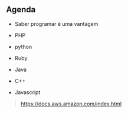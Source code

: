 ## Agenda 
- Saber programar é uma vantagem

- PHP 

- python

- Ruby 

- Java

- C++

- Javascript

> https://docs.aws.amazon.com/index.html